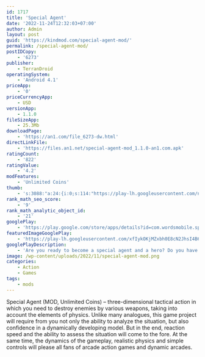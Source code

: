 ```yaml
---
id: 1717
title: 'Special Agent'
date: '2022-11-24T12:32:03+07:00'
author: Admin
layout: post
guid: 'https://kindmod.com/special-agent-mod/'
permalink: /special-agent-mod/
postIDCopy:
    - '6273'
publisher:
    - TerranDroid
operatingSystem:
    - 'Android 4.1'
priceApp:
    - '0'
priceCurrencyApp:
    - USD
versionApp:
    - 1.1.0
fileSizeApp:
    - 25.3Mb
downloadPage:
    - 'https://an1.com/file_6273-dw.html'
directLinkFile:
    - 'https://files.an1.net/special-agent-mod_1.1.0-an1.com.apk'
ratingCount:
    - '822'
ratingValue:
    - '4.2'
modFeatures:
    - 'Unlimited Coins'
thumb:
    - 's:3088:"a:24:{i:0;s:114:"https://play-lh.googleusercontent.com/nJmvbtRn4fEaspkdGCXyZ9Df-JPkWXGEsYdvLurktF6zqnL9qzgj90KlliYZeWSahA=w526-h296";i:1;s:114:"https://play-lh.googleusercontent.com/fOcewvkBNWqGZCxn75vFzymS-Y0IS2VYRROVa2Qwtl8awEZkFTAXhzotPlk21Ci03g=w526-h296";i:2;s:115:"https://play-lh.googleusercontent.com/AILKP05HoGBsai-faP-0Wg5Rj8BpdT8ce5WLZwojiwEMgKTsKdx5R195T9GxsgEhScc=w526-h296";i:3;s:114:"https://play-lh.googleusercontent.com/La1sAkoA9tpJs2Furs6dLryxJ5CKYeEr61wAfssQCfr5LaY6g18XuuPlulnnAa902w=w526-h296";i:4;s:116:"https://play-lh.googleusercontent.com/ugXPSzN4G0wuvo9FtfevXwSaUDyVv3QZ4E_Msqr13sFzyUCCIfZ_p5zMShk0cTIkXYkz=w526-h296";i:5;s:115:"https://play-lh.googleusercontent.com/DoXoe1lV-Esn-D9tB01LsHu6sP_U4aWPH3gm-_K5Wq3ciFj61dYQntcU-ZBLyyySv3g=w526-h296";i:6;s:114:"https://play-lh.googleusercontent.com/lNxW4dPswBnNx3Ok9u8ln0loHdy2hbOGlO5zWN8wiMUEiadYTuzcZsMSfUgNKWJE2A=w526-h296";i:7;s:116:"https://play-lh.googleusercontent.com/HS9MW2uOdmr2VVvP_YaEVEgO-IJ4s7PTuo_4-cIWW9IBm57A9C4G2THLKuzaliL_0SYu=w526-h296";i:8;s:114:"https://play-lh.googleusercontent.com/JfwxZW9J1FZEl7hGevpOqEmKwCF0aem25GUAXCXfLhamqW3qw9CZaoIkpcN-laJZ_A=w526-h296";i:9;s:116:"https://play-lh.googleusercontent.com/pH6Z_DUeXUqmGts_-xJSvFewl-UmXbzRyE20NRsKkzNi4sx_QvHRdINATx6LE7NqKP7-=w526-h296";i:10;s:114:"https://play-lh.googleusercontent.com/HzqgD0USeYzJNmZaNZFwWBg3lhuHu61hdYc29m37X0FCi1YdHifvYFy51oZi9vKzkw=w526-h296";i:11;s:115:"https://play-lh.googleusercontent.com/Pmslon2eqylCQYR2WPmqYO1kNP2nFLvTi5uNuHARp8yPlQ0_1YiOucYBfpA_2o25azg=w526-h296";i:12;s:115:"https://play-lh.googleusercontent.com/_EOy6qHOF7b3kAMIdA2BiemCuLqDflFPdYu_BlOT6qahUPcSh6azxk75i8ANjpb9FGw=w526-h296";i:13;s:116:"https://play-lh.googleusercontent.com/a5Bsa-HPXWlC5rgdB9GWw3KgNsrd2wJb-bzPJp9kScsT8b0lMEpF2EDu2ysuyZKf1CZp=w526-h296";i:14;s:115:"https://play-lh.googleusercontent.com/QWhcRi4ouQXQ-49JLUrnYAykvuc1B2-Csxs6IC1VkupfncDcMD78YpXHOZYxrQwynlQ=w526-h296";i:15;s:114:"https://play-lh.googleusercontent.com/PwjUgYYNUcUfWUdTJTC8VKjjzAXN0LjWtwTvYf_8SW2daT-cPzqKUm3wASqL9of0Mg=w526-h296";i:16;s:115:"https://play-lh.googleusercontent.com/Kg0qLJshwPBBqLJQ7O9Ph77PZ0zZ12X4AErI600UjOBdu5Hf49G0P4QpUHg05op_BEE=w526-h296";i:17;s:114:"https://play-lh.googleusercontent.com/kUpXdfYK14Zq9L_LINH1VXD8jm6bW5Eq19RlwRC1fG5zMiMH4Q8Rtw5oB987z4K8rg=w526-h296";i:18;s:114:"https://play-lh.googleusercontent.com/TZ31Jg9F26oyPmlFo4-X1A51rw-qiKZsD5s1xtC6iB8apNIIuBWmOX7tvFgIUjMUsA=w526-h296";i:19;s:115:"https://play-lh.googleusercontent.com/sVZUzysiFyiLH8_9uYDAIIOc2rMbI_pm43CHnT4w7-rRqmxBHYqJCm8VvqOgshIXbnE=w526-h296";i:20;s:115:"https://play-lh.googleusercontent.com/omXg1pCKoVZSz9otK7wPgdl4rWP9Fc2shEJwWdyHz3VjMYU5mSgD3ZYWQgPqIXSdma0=w526-h296";i:21;s:115:"https://play-lh.googleusercontent.com/NG1Vj6ZrYrnAN5j5crr_--6FFfXghyfi89CHFiULMbJkA58xRC-SieEWytpQGQItTCo=w526-h296";i:22;s:116:"https://play-lh.googleusercontent.com/xlCWvqRrjvMKkPaP0g8xeOEMQsOcteVagNsa2alZiGidM8jaVWk1Okj97mzE9cCEuqtr=w526-h296";i:23;s:114:"https://play-lh.googleusercontent.com/BmQzK6a5mvlHlJQ5DhjHAVSYsO5vNgtC1PqvrWlOf5fbz7nF4SK9ruqqKbkCtKgTYw=w526-h296";}";'
rank_math_seo_score:
    - '9'
rank_math_analytic_object_id:
    - '21'
googlePlay:
    - 'https://play.google.com/store/apps/details?id=com.wordsmobile.specialagent'
featuredImageGooglePlay:
    - 'https://play-lh.googleusercontent.com/xfIykOKjMZxbh0E8cN2JhsI4B64KoEUUDH3JG2boI3uVWfJ5QzEdskGeWPAGYfbQIR0'
googlePlayDescription:
    - 'Are you ready to become a special agent and a hero? Do you have what it takes to shoot down the terrorists and the criminals? Less talk, more bullet!Show off your deadly accuracy and eliminate the enemies while protecting innocent civilians. Hold the gun firmly, align the sights on the target, and pull the trigger in Special Agent now!.Special Agent Features:.'
image: /wp-content/uploads/2022/11/special-agent-mod.png
categories:
    - Action
    - Games
tags:
    - mods
---
```


Special Agent (MOD, Unlimited Coins) – three-dimensional tactical action in which you need to destroy enemies by various weapons, taking into account the elements of physics. Unlike many analogues, this game project will require from you not only the ability to analyze the situation, but also confidence in a dynamically developing model. But in the end, reaction speed and the ability to assess the situation will come to the fore. At the same time, the dynamics of the gameplay, realistic physics and simple controls will please all fans of arcade action games and dynamic arcades.